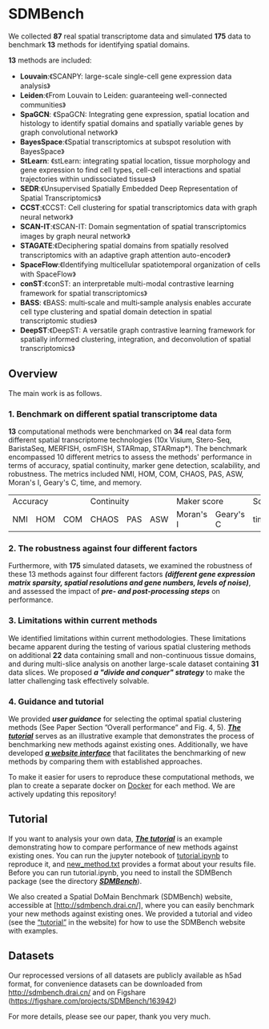 # SDMBench
We collected **87** real spatial transcriptome data and simulated **175** data to benchmark **13** methods for identifying spatial domains. 
 
**13** methods are included:
- **Louvain**:《SCANPY: large-scale single-cell gene expression data analysis》
- **Leiden**:《From Louvain to Leiden: guaranteeing well-connected communities》
- **SpaGCN**: 《SpaGCN: Integrating gene expression, spatial location and histology to identify spatial domains and spatially variable genes by graph convolutional network》
- **BayesSpace**:《Spatial transcriptomics at subspot resolution with BayesSpace》
- **StLearn**: 《stLearn: integrating spatial location, tissue morphology and gene expression to find cell types, cell-cell interactions and spatial trajectories within undissociated tissues》
- **SEDR**:《Unsupervised Spatially Embedded Deep Representation of Spatial Transcriptomics》
- **CCST**:《CCST: Cell clustering for spatial transcriptomics data with graph neural network》
- **SCAN-IT**:《SCAN-IT: Domain segmentation of spatial transcriptomics images by graph neural network》
- **STAGATE**:《Deciphering spatial domains from spatially resolved transcriptomics with an adaptive graph attention auto-encoder》
- **SpaceFlow**:《Identifying multicellular spatiotemporal organization of cells with SpaceFlow》
- **conST**:《conST: an interpretable multi-modal contrastive learning framework for spatial transcriptomics》
- **BASS**: 《BASS: multi‑scale and multi‑sample analysis enables accurate cell type clustering and spatial domain detection in spatial transcriptomic studies》
- **DeepST**:《DeepST: A versatile graph contrastive learning framework for spatially informed clustering, integration, and deconvolution of spatial transcriptomics》

## Overview
The main work is as follows.

### 1. Benchmark on different spatial transcriptome data
**13** computational methods were benchmarked on **34** real data form different spatial transcriptome technologies (10x Visium, Stero-Seq, BaristaSeq, MERFISH, osmFISH, STARmap, STARmap*). The benchmark encompassed 10 different metrics to assess the methods' performance in terms of accuracy, spatial continuity, marker gene detection, scalability, and robustness. The metrics included NMI, HOM, COM, CHAOS, PAS, ASW, Moran's I, Geary's C, time, and memory.

<table>
    <tr>
      <td colspan="3">Accuracy</td>   
      <td colspan="3">Continuity</td>
      <td colspan="2">Maker score</td>
      <td colspan="2">Scalability</td>
    </tr>
    <tr>
      <td>NMI</td>
      <td>HOM</td>
      <td>COM</td>
      <td>CHAOS</td>
      <td>PAS</td>
      <td>ASW</td>
      <td>Moran's I</td>
      <td>Geary's C</td>
      <td>time</td>
      <td>memory</td>
    </tr>
</table>

### 2. The robustness against four different factors
Furthermore, with **175** simulated datasets, we examined the robustness of these 13 methods against four different factors ***(different gene expression matrix sparsity, spatial resolutions and gene numbers, levels of noise)***, and assessed the impact of ***pre- and post-processing steps*** on performance. 

### 3. Limitations within current methods
We identified limitations within current methodologies. These limitations became apparent during the testing of various spatial clustering methods on additional **22** data containing small and non-continuous tissue domains, and during multi-slice analysis on another large-scale dataset containing **31** data slices. We proposed ***a "divide and conquer" strategy*** to make the latter challenging task effectively solvable.

### 4. Guidance and tutorial
We provided ***user guidance*** for selecting the optimal spatial clustering methods (See Paper Section ”Overall performance” and Fig. 4, 5). [***The tutorial***](https://github.com/zhaofangyuan98/SDMBench/tree/main/Tutorial) serves as an illustrative example that demonstrates the process of benchmarking new methods against existing ones. Additionally, we have developed [***a website interface***](http://sdmbench.drai.cn/) that facilitates the benchmarking of new methods by comparing them with established approaches.

To make it easier for users to reproduce these computational methods, we plan to create a separate docker on [Docker](https://github.com/zhaofangyuan98/SDMBench/tree/main/Docker) for each method. We are actively updating this repository! 

## Tutorial

If you want to analysis your own data, [***The tutorial***](https://github.com/zhaofangyuan98/SDMBench/tree/main/Tutorial) is an example demonstrating how to compare performance of new methods against existing ones. You can run the jupyter notebook of [tutorial.ipynb](https://github.com/zhaofangyuan98/SDMBench/blob/main/Tutorial/tutorial.ipynb) to reproduce it, and [new_method.txt](https://github.com/zhaofangyuan98/SDMBench/blob/main/Tutorial/new_method.txt) provides a format about your results file. Before you can run tutorial.ipynb, you need to install the SDMBench package (see the directory [***SDMBench***](https://github.com/zhaofangyuan98/SDMBench/tree/main/SDMBench)).

We also created a Spatial DoMain Benchmark (SDMBench) website, accessible at [http://sdmbench.drai.cn/], where you can easily benchmark your new methods against existing ones. We provided a tutorial and video (see the [“tutorial”](http://sdmbench.drai.cn/Tutorial/) in the website) for how to use the SDMBench website with examples.

## Datasets

Our reprocessed versions of all datasets are publicly available as h5ad format, for convenience datasets can be downloaded from <http://sdmbench.drai.cn/> and on Figshare (<https://figshare.com/projects/SDMBench/163942>)

For more details, please see our paper, thank you very much.
